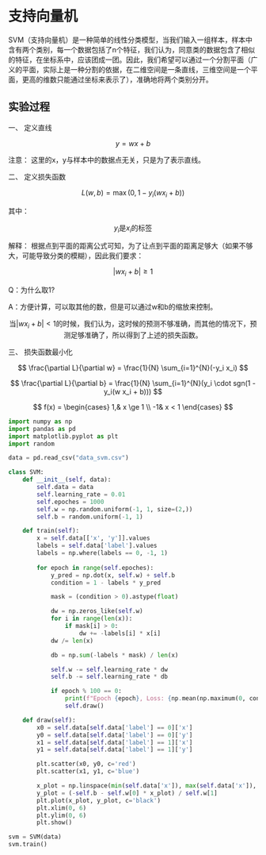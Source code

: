 # 支持向量机
SVM（支持向量机）是一种简单的线性分类模型，当我们输入一组样本，样本中含有两个类别，每一个数据包括了n个特征，我们认为，同意类的数据包含了相似的特征，在坐标系中，应该团成一团。因此，我们希望可以通过一个分割平面（广义的平面，实际上是一种分割的依据，在二维空间是一条直线，三维空间是一个平面，更高的维数只能通过坐标来表示了），准确地将两个类别分开。

## 实验过程
一、 定义直线

$$
y = w x + b 
$$

注意：
这里的x，y与样本中的数据点无关，只是为了表示直线。

二、 定义损失函数

$$
L(w,b) = \max(0 , 1 - y_i(w x_i + b))
$$


其中：

$$
y_i \text{是}x_i\text{的标签}
$$

解释：
根据点到平面的距离公式可知，为了让点到平面的距离足够大（如果不够大，可能导致分类的模糊），因此我们要求：

$$
|w x_i + b| \ge 1
$$

Q：为什么取1? 

A：方便计算，可以取其他的数，但是可以通过w和b的缩放来控制。

$$
\text{当} |w x_i + b| < 1 \text{的时候，我们认为，这时候的预测不够准确，而其他的情况下，预测足够准确了，所以得到了上述的损失函数。}
$$

三、 损失函数最小化

$$
\frac{\partial L}{\partial w} = \frac{1}{N} \sum_{i=1}^{N}(-y_i x_i) 
$$

$$
\frac{\partial L}{\partial b} = \frac{1}{N} \sum_{i=1}^{N}(y_i \cdot sgn(1 - y_i(w x_i + b))) 
$$

$$
f(x) = 
\begin{cases}
1,& x \ge 1 \\
-1& x < 1
\end{cases}
$$

```python
import numpy as np
import pandas as pd
import matplotlib.pyplot as plt
import random

data = pd.read_csv("data_svm.csv")

class SVM:
    def __init__(self, data):
        self.data = data
        self.learning_rate = 0.01
        self.epoches = 1000
        self.w = np.random.uniform(-1, 1, size=(2,))  
        self.b = random.uniform(-1, 1)

    def train(self):
        x = self.data[['x', 'y']].values  
        labels = self.data['label'].values
        labels = np.where(labels == 0, -1, 1)
        
        for epoch in range(self.epoches):
            y_pred = np.dot(x, self.w) + self.b
            condition = 1 - labels * y_pred

            mask = (condition > 0).astype(float)

            dw = np.zeros_like(self.w)
            for i in range(len(x)):
                if mask[i] > 0:
                    dw += -labels[i] * x[i]
            dw /= len(x)

            db = np.sum(-labels * mask) / len(x)

            self.w -= self.learning_rate * dw
            self.b -= self.learning_rate * db

            if epoch % 100 == 0:
                print(f"Epoch {epoch}, Loss: {np.mean(np.maximum(0, condition)):.4f}")
                self.draw()

    def draw(self):
        x0 = self.data[self.data['label'] == 0]['x']
        y0 = self.data[self.data['label'] == 0]['y']
        x1 = self.data[self.data['label'] == 1]['x']
        y1 = self.data[self.data['label'] == 1]['y']

        plt.scatter(x0, y0, c='red')
        plt.scatter(x1, y1, c='blue')

        x_plot = np.linspace(min(self.data['x']), max(self.data['x']), 1000)
        y_plot = (-self.b - self.w[0] * x_plot) / self.w[1]
        plt.plot(x_plot, y_plot, c='black')
        plt.xlim(0, 6)
        plt.ylim(0, 6)  
        plt.show()

svm = SVM(data)
svm.train()

```

